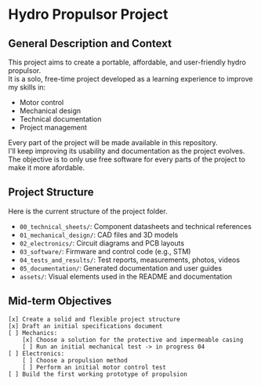 # Hydro Propulsor Project

## General Description and Context

This project aims to create a portable, affordable, and user-friendly hydro propulsor.  
It is a solo, free-time project developed as a learning experience to improve my skills in:

- Motor control
- Mechanical design
- Technical documentation
- Project management

Every part of the project will be made available in this repository.  
I'll keep improving its usability and documentation as the project evolves.
The objective is to only use free software for every parts of the project to make it more afordable.

## Project Structure
Here is the current structure of the project folder. 

- `00_technical_sheets/`: Component datasheets and technical references
- `01_mechanical_design/`: CAD files and 3D models
- `02_electronics/`: Circuit diagrams and PCB layouts
- `03_software/`: Firmware and control code (e.g., STM)
- `04_tests_and_results/`: Test reports, measurements, photos, videos
- `05_documentation/`: Generated documentation and user guides
- `assets/`: Visual elements used in the README and documentation

## Mid-term Objectives

    [x] Create a solid and flexible project structure
    [x] Draft an initial specifications document
    [ ] Mechanics:
        [x] Choose a solution for the protective and impermeable casing
        [ ] Run an initial mechanical test -> in progress 04
    [ ] Electronics:
        [ ] Choose a propulsion method
        [ ] Perform an initial motor control test
    [ ] Build the first working prototype of propulsion

